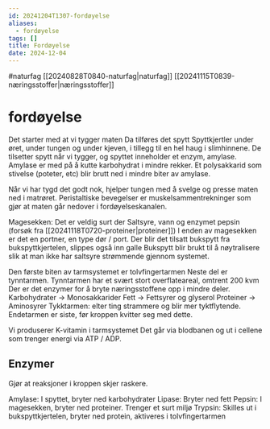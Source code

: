 ```yaml
---
id: 20241204T1307-fordøyelse
aliases:
  - fordøyelse
tags: []
title: Fordøyelse
date: 2024-12-04
---
```


#naturfag [[20240828T0840-naturfag|naturfag]] [[20241115T0839-næringsstoffer|næringsstoffer]]

# fordøyelse

Det starter med at vi tygger maten
Da tilføres det spytt
Spyttkjertler under øret, under tungen og under kjeven, i tillegg til en hel haug i slimhinnene.
De tilsetter spytt når vi tygger, og spyttet inneholder et enzym, amylase.
Amylase er med på å kutte karbohydrat i mindre rekker.
Et polysakkarid som stivelse (poteter, etc) blir brutt ned i mindre biter av amylase.

Når vi har tygd det godt nok, hjelper tungen med å svelge og presse maten ned i matrøret.
Peristaltiske bevegelser er muskelsammentrekninger som gjør at maten går nedover i fordøyelseskanalen.

Magesekken:
Det er veldig surt der
Saltsyre, vann og enzymet pepsin (forsøk fra [[20241118T0720-proteiner|proteiner]])
I enden av magesekken er det en portner, en type dør / port.
Der blir det tilsatt bukspytt fra bukspyttkjertelen, slippes også inn galle
Bukspytt blir brukt til å nøytralisere slik at man ikke har saltsyre strømmende gjennom systemet.

Den første biten av tarmsystemet er tolvfingertarmen
Neste del er tynntarmen. Tynntarmen har et svært stort overflateareal, omtrent 200 kvm
Der er det enzymer for å bryte næringsstoffene opp i mindre deler.
Karbohydrater -> Monosakkarider
Fett -> Fettsyrer og glyserol
Proteiner -> Aminosyrer
Tykktarmen: elter ting strammere og blir mer tyktflytende.
Endetarmen er siste, før kroppen kvitter seg med dette.

Vi produserer K-vitamin i tarmsystemet
Det går via blodbanen og ut i cellene som trenger energi via ATP / ADP.

## Enzymer

Gjør at reaksjoner i kroppen skjer raskere.

Amylase: I spyttet, bryter ned karbohydrater
Lipase: Bryter ned fett
Pepsin: I magesekken, bryter ned proteiner. Trenger et surt miljø
Trypsin: Skilles ut i bukspyttkjertelen, bryter ned protein, aktiveres i tolvfingertarmen
